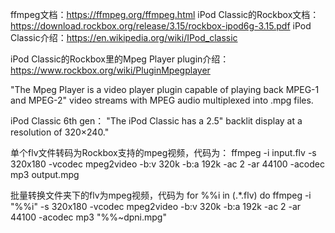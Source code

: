 ffmpeg文档：https://ffmpeg.org/ffmpeg.html
iPod Classic的Rockbox文档：https://download.rockbox.org/release/3.15/rockbox-ipod6g-3.15.pdf
iPod Classic介绍：https://en.wikipedia.org/wiki/IPod_classic


iPod Classic的Rockbox里的Mpeg Player plugin介绍：https://www.rockbox.org/wiki/PluginMpegplayer

"The Mpeg Player is a video player plugin capable of playing back MPEG-1 and MPEG-2"
video streams with MPEG audio multiplexed into .mpg files.

iPod Classic 6th gen： "The iPod Classic has a 2.5" backlit display at a resolution of 320×240."




单个flv文件转码为Rockbox支持的mpeg视频，代码为：
ffmpeg -i input.flv -s 320x180 -vcodec mpeg2video -b:v 320k -b:a 192k -ac 2 -ar 44100 -acodec mp3 output.mpg 

批量转换文件夹下的flv为mpeg视频，代码为
for %%i in (.\*.flv) do ffmpeg -i "%%i" -s 320x180 -vcodec mpeg2video -b:v 320k -b:a 192k -ac 2 -ar 44100 -acodec mp3 "%%~dpni.mpg"
